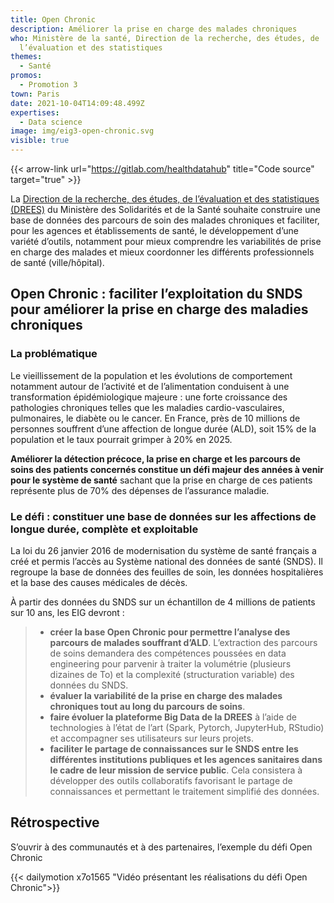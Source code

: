 ```yaml
---
title: Open Chronic
description: Améliorer la prise en charge des malades chroniques
who: Ministère de la santé, Direction de la recherche, des études, de
  l’évaluation et des statistiques
themes:
  - Santé
promos:
  - Promotion 3
town: Paris
date: 2021-10-04T14:09:48.499Z
expertises:
  - Data science
image: img/eig3-open-chronic.svg
visible: true
---
```

{{< arrow-link url="https://gitlab.com/healthdatahub" title="Code source" target="true" >}}



La [Direction de la recherche, des études, de l’évaluation et des statistiques (DREES)](http://drees.solidarites-sante.gouv.fr/etudes-et-statistiques/la-drees/) du Ministère des Solidarités et de la Santé souhaite construire une base de données des parcours de soin des malades chroniques et faciliter, pour les agences et établissements de santé, le développement d’une variété d’outils, notamment pour mieux comprendre les variabilités de prise en charge des malades et mieux coordonner les différents professionnels de santé (ville/hôpital).

## Open Chronic : faciliter l’exploitation du SNDS pour améliorer la prise en charge des maladies chroniques

### La problématique

Le vieillissement de la population et les évolutions de comportement notamment autour de l’activité et de l’alimentation conduisent à une transformation épidémiologique majeure : une forte croissance des pathologies chroniques telles que les maladies cardio-vasculaires, pulmonaires, le diabète ou le cancer. En France, près de 10 millions de personnes souffrent d’une affection de longue durée (ALD), soit 15% de la population et le taux pourrait grimper à 20% en 2025.

**Améliorer la détection précoce, la prise en charge et les parcours de soins des patients concernés constitue un défi majeur des années à venir pour le système de santé** sachant que la prise en charge de ces patients représente plus de 70% des dépenses de l’assurance maladie.

### Le défi : constituer une base de données sur les affections de longue durée, complète et exploitable

La loi du 26 janvier 2016 de modernisation du système de santé français a créé et permis l’accès au Système national des données de santé (SNDS). Il regroupe la base de données des feuilles de soin, les données hospitalières et la base des causes médicales de décès.

À partir des données du SNDS sur un échantillon de 4 millions de patients sur 10 ans, les EIG devront :

> * **créer la base Open Chronic pour permettre l’analyse des parcours de malades souffrant d’ALD**. L’extraction des parcours de soins demandera des compétences poussées en data engineering pour parvenir à traiter la volumétrie (plusieurs dizaines de To) et la complexité (structuration variable) des données du SNDS.
> * **évaluer la variabilité de la prise en charge des malades chroniques tout au long du parcours de soins**.
> * **faire évoluer la plateforme Big Data de la DREES** à l’aide de technologies à l’état de l’art (Spark, Pytorch, JupyterHub, RStudio) et accompagner ses utilisateurs sur leurs projets.
> * **faciliter le partage de connaissances sur le SNDS entre les différentes institutions publiques et les agences sanitaires dans le cadre de leur mission de service public**. Cela consistera à développer des outils collaboratifs favorisant le partage de connaissances et permettant le traitement simplifié des données.

## Rétrospective

S’ouvrir à des communautés et à des partenaires, l’exemple du défi Open Chronic

{{< dailymotion x7o1565 "Vidéo présentant les réalisations du défi Open Chronic">}}